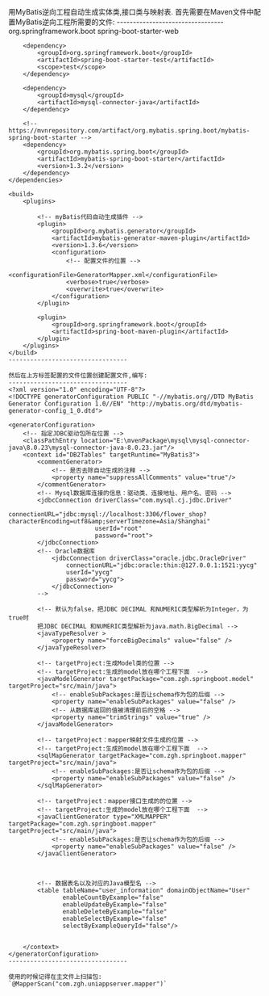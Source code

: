 用MyBatis逆向工程自动生成实体类,接口类与映射表.
	首先需要在Maven文件中配置MyBatis逆向工程所需要的文件:
	---------------------------------
	<dependencies>
        <dependency>
            <groupId>org.springframework.boot</groupId>
            <artifactId>spring-boot-starter-web</artifactId>
        </dependency>

        <dependency>
            <groupId>org.springframework.boot</groupId>
            <artifactId>spring-boot-starter-test</artifactId>
            <scope>test</scope>
        </dependency>

        <dependency>
            <groupId>mysql</groupId>
            <artifactId>mysql-connector-java</artifactId>
        </dependency>

        <!-- https://mvnrepository.com/artifact/org.mybatis.spring.boot/mybatis-spring-boot-starter -->
        <dependency>
            <groupId>org.mybatis.spring.boot</groupId>
            <artifactId>mybatis-spring-boot-starter</artifactId>
            <version>1.3.2</version>
        </dependency>
    </dependencies>

    <build>
        <plugins>

            <!-- myBatis代码自动生成插件 -->
            <plugin>
                <groupId>org.mybatis.generator</groupId>
                <artifactId>mybatis-generator-maven-plugin</artifactId>
                <version>1.3.6</version>
                <configuration>
                    <!-- 配置文件的位置 -->
                    <configurationFile>GeneratorMapper.xml</configurationFile>
                    <verbose>true</verbose>
                    <overwrite>true</overwrite>
                </configuration>
            </plugin>

            <plugin>
                <groupId>org.springframework.boot</groupId>
                <artifactId>spring-boot-maven-plugin</artifactId>
            </plugin>
        </plugins>
    </build>
	---------------------------------
	
	然后在上方标签配置的文件位置创建配置文件,编写:
	---------------------------------
	<?xml version="1.0" encoding="UTF-8"?>
	<!DOCTYPE generatorConfiguration PUBLIC "-//mybatis.org//DTD MyBatis Generator Configuration 1.0//EN" "http://mybatis.org/dtd/mybatis-generator-config_1_0.dtd">

	<generatorConfiguration>
		<!-- 指定JDBC驱动包所在位置 -->
		<classPathEntry location="E:\mvenPackage\mysql\mysql-connector-java\8.0.23\mysql-connector-java-8.0.23.jar"/>
		<context id="DB2Tables" targetRuntime="MyBatis3">
			<commentGenerator>
				<!-- 是否去除自动生成的注释 -->
				<property name="suppressAllComments" value="true"/>
			</commentGenerator>
			<!-- Mysql数据库连接的信息：驱动类、连接地址、用户名、密码 -->
			<jdbcConnection driverClass="com.mysql.cj.jdbc.Driver"
							connectionURL="jdbc:mysql://localhost:3306/flower_shop?characterEncoding=utf8&amp;serverTimezone=Asia/Shanghai"
							userId="root"
							password="root">
			</jdbcConnection>
			<!-- Oracle数据库
				<jdbcConnection driverClass="oracle.jdbc.OracleDriver"
					connectionURL="jdbc:oracle:thin:@127.0.0.1:1521:yycg"
					userId="yycg"
					password="yycg">
				</jdbcConnection>
			-->

			<!-- 默认为false，把JDBC DECIMAL 和NUMERIC类型解析为Integer，为true时
			把JDBC DECIMAL 和NUMERIC类型解析为java.math.BigDecimal -->
			<javaTypeResolver >
				<property name="forceBigDecimals" value="false" />
			</javaTypeResolver>

			<!-- targetProject:生成Model类的位置 -->
			<!-- targetProject:生成的model放在哪个工程下面  -->
			<javaModelGenerator targetPackage="com.zgh.springboot.model" targetProject="src/main/java">
				<!-- enableSubPackages:是否让schema作为包的后缀 -->
				<property name="enableSubPackages" value="false" />
				<!-- 从数据库返回的值被清理前后的空格 -->
				<property name="trimStrings" value="true" />
			</javaModelGenerator>

			<!-- targetProject：mapper映射文件生成的位置 -->
			<!-- targetProject:生成的model放在哪个工程下面  -->
			<sqlMapGenerator targetPackage="com.zgh.springboot.mapper"  targetProject="src/main/java">
				<!-- enableSubPackages:是否让schema作为包的后缀 -->
				<property name="enableSubPackages" value="false" />
			</sqlMapGenerator>

			<!-- targetProject：mapper接口生成的的位置 -->
			<!-- targetProject:生成的model放在哪个工程下面  -->
			<javaClientGenerator type="XMLMAPPER" targetPackage="com.zgh.springboot.mapper"  targetProject="src/main/java">
				<!-- enableSubPackages:是否让schema作为包的后缀 -->
				<property name="enableSubPackages" value="false" />
			</javaClientGenerator>



			<!-- 数据表名以及对应的Java模型名 -->
			<table tableName="user_information" domainObjectName="User"
				   enableCountByExample="false"
				   enableUpdateByExample="false"
				   enableDeleteByExample="false"
				   enableSelectByExample="false"
				   selectByExampleQueryId="false"/>


		</context>
	</generatorConfiguration>
	---------------------------------
	
	使用的时候记得在主文件上扫描包:
	`@MapperScan("com.zgh.uniappserver.mapper")`